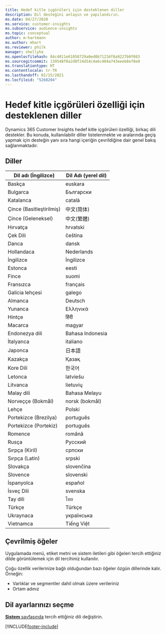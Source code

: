 ```yaml
---
title: Hedef kitle içgörüleri için desteklenen diller
description: Dil desteğini anlayın ve yapılandırın.
ms.date: 04/27/2020
ms.service: customer-insights
ms.subservice: audience-insights
ms.topic: conceptual
author: m-hartmann
ms.author: mhart
ms.reviewer: philk
manager: shellyha
ms.openlocfilehash: 84c4011e61058729a0ed0b7123df8a9227b0f083
ms.sourcegitcommit: 139548f8a2d0f24d54c4a6c404a743eeeb8ef8e0
ms.translationtype: HT
ms.contentlocale: tr-TR
ms.lasthandoff: 02/15/2021
ms.locfileid: "5268204"
---
```

# <a name="supported-languages-for-audience-insights-capability"></a>Hedef kitle içgörüleri özelliği için desteklenen diller

Dynamics 365 Customer Insights hedef kitle içgörüleri özelliği, birkaç dili destekler. Bu konuda, kullanılabilir diller listelenmekte ve aralarında geçiş yapmak için desteğin yanı sıra hangi içeriğin çevrildiğine dair genel bakış sağlanmaktadır.

## <a name="languages"></a>Diller

| Dil adı (İngilizce)|  Dil Adı (yerel dil) |
| ------------- | ------------- |
| Baskça | euskara |
| Bulgarca | Български |
| Katalanca | català |
| Çince (Basitleştirilmiş) | 中文(简体) |
| Çince (Geleneksel) | 中文(繁體) |
| Hırvatça | hrvatski |
| Çek Dili | čeština |
| Danca | dansk |
| Hollandaca | Nederlands |
| İngilizce | İngilizce |
| Estonca | eesti |
| Fince | suomi |
| Fransızca | français |
| Galicia lehçesi | galego |
| Almanca | Deutsch |
| Yunanca | Ελληνικά |
| Hintçe | हिंदी |
| Macarca | magyar |
| Endonezya dili | Bahasa Indonesia |
| İtalyanca | italiano |
| Japonca | 日本語 |
| Kazakça | Қазақ |
| Kore Dili | 한국어 |
| Letonca | latviešu |
| Litvanca | lietuvių |
| Malay dili | Bahasa Melayu |
| Norveççe (Bokmål) | norsk (bokmål) |
| Lehçe | Polski |
| Portekizce (Brezilya) | português |
| Portekizce (Portekiz) | português |
| Romence | română |
| Rusça | Русский |
| Sırpça (Kiril) | српски |
| Sırpça (Latin) | srpski |
| Slovakça | slovenčina |
| Slovence | slovenski |
| İspanyolca | español |
| İsveç Dili | svenska |
| Tay dili | ไทย |
| Türkçe | Türkçe |
| Ukraynaca | українська |
| Vietnamca | Tiếng Việt |

## <a name="whats-translated"></a>Çevrilmiş öğeler

Uygulamada menü, etiket metni ve sistem iletileri gibi öğeleri tercih ettiğiniz dilde görüntülemek için dil tercihiniz kullanılır.

Çoğu özellik verilerinize bağlı olduğundan bazı öğeler özgün dillerinde kalır. Örneğin:

- Varlıklar ve segmentler dahil olmak üzere verileriniz
- Ortam adınız

## <a name="choose-your-language-settings"></a>Dil ayarlarınızı seçme  

[**Sistem** sayfasında](system.md) tercih ettiğiniz dili değiştirin.


[!INCLUDE[footer-include](../includes/footer-banner.md)]